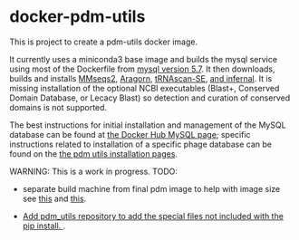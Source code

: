 # docker-pdm-utils

This is project to create a pdm-utils docker image.

It currently uses a miniconda3 base image and builds the mysql service using most of the Dockerfile from 
[mysql version 5.7](https://github.com/docker-library/mysql/tree/master/5.7). 
It then downloads, builds and installs 
[MMseqs2](https://github.com/soedinglab/mmseqs2), 
[Aragorn](http://130.235.244.92/ARAGORN/), 
[tRNAscan-SE](http://trna.ucsc.edu/), 
[and infernal](http://eddylab.org/infernal/). 
It is missing installation of the optional NCBI executables (Blast+, Conserved Domain Database, or Lecacy Blast) 
so detection and curation of conserved domains is not supported. 

The best instructions for initial installation and management of the MySQL database can be found at 
[the Docker Hub MySQL page](https://hub.docker.com/_/mysql); specific instructions related to installation of
a specific phage database can be found on the 
 [the pdm utils installation pages](https://pdm-utils.readthedocs.io/en/latest/installation.html).

WARNING: This is a work in progress. TODO: 

+ separate build machine from final pdm image to help with image size 
see [this](https://forums.docker.com/t/best-practices-for-git-clone-make-etc-via-dockerfile-run/79152) and 
[this](https://docs.docker.com/develop/develop-images/multistage-build/). 

+ [Add pdm_utils repository to add the special files not included with the pip install. ](https://pdm-utils.readthedocs.io/en/latest/installation/install_pdm_utils_repo.html#install-pdm-utils-repo).
